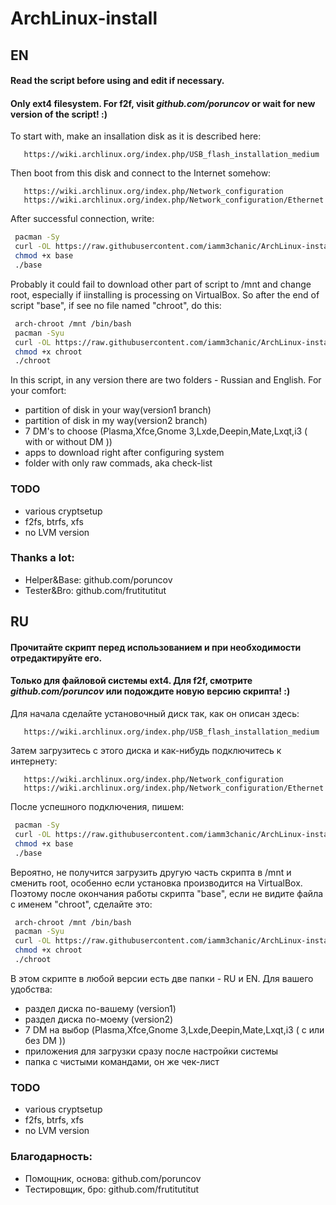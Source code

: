 # ArchLinux-install
## EN
#### Read the script before using and edit if necessary. 
#### Only ext4 filesystem. For f2f, visit _github.com/poruncov_ or wait for new version of the script! :)
To start with, make an insallation disk as it is described here:
```
   https://wiki.archlinux.org/index.php/USB_flash_installation_medium
```
Then boot from this disk and connect to the Internet somehow:
```
   https://wiki.archlinux.org/index.php/Network_configuration
   https://wiki.archlinux.org/index.php/Network_configuration/Ethernet
```
After successful connection, write:
```bash
 pacman -Sy
 curl -OL https://raw.githubusercontent.com/iamm3chanic/ArchLinux-install/master/EN/base
 chmod +x base
 ./base
```
Probably it could fail to download other part of script to /mnt and change root, especially if iinstalling is processing on VirtualBox. So after the end of script "base", if see no file named "chroot", do this:
```bash
 arch-chroot /mnt /bin/bash
 pacman -Syu 
 curl -OL https://raw.githubusercontent.com/iamm3chanic/ArchLinux-install/master/EN/chroot
 chmod +x chroot
 ./chroot
```
In this script, in any version there are two folders - Russian and English.
For your comfort: 
- partition of disk in your way(version1 branch)
- partition of disk in my way(version2 branch)
- 7 DM's to choose (Plasma,Xfce,Gnome 3,Lxde,Deepin,Mate,Lxqt,i3 ( with or without DM ))
- apps to download right after configuring system
- folder with only raw commads, aka check-list
### TODO
+ various cryptsetup
+ f2fs, btrfs, xfs
+ no LVM version
### Thanks a lot:
- Helper&Base: github.com/poruncov
- Tester&Bro: github.com/frutitutitut

## RU
#### Прочитайте скрипт перед использованием и при необходимости отредактируйте его.
#### Только для файловой системы ext4. Для f2f, смотрите _github.com/poruncov_ или подождите новую версию скрипта! :)
Для начала сделайте установочный диск так, как он описан здесь:
```
   https://wiki.archlinux.org/index.php/USB_flash_installation_medium
```
Затем загрузитесь с этого диска и как-нибудь подключитесь к интернету:
```
   https://wiki.archlinux.org/index.php/Network_configuration
   https://wiki.archlinux.org/index.php/Network_configuration/Ethernet
```
После успешного подключения, пишем:
```bash
 pacman -Sy
 curl -OL https://raw.githubusercontent.com/iamm3chanic/ArchLinux-install/master/RU/base
 chmod +x base
 ./base
```
Вероятно, не получится загрузить другую часть скрипта в /mnt и сменить root, особенно если установка производится на VirtualBox. Поэтому после окончания работы скрипта "base", если не видите файла с именем "chroot", сделайте это:
```bash
 arch-chroot /mnt /bin/bash
 pacman -Syu 
 curl -OL https://raw.githubusercontent.com/iamm3chanic/ArchLinux-install/master/RU/chroot
 chmod +x chroot
 ./chroot
```
В этом скрипте в любой версии есть две папки - RU и EN.
Для вашего удобства:
- раздел диска по-вашему (version1)
- раздел диска по-моему (version2)
- 7 DM на выбор (Plasma,Xfce,Gnome 3,Lxde,Deepin,Mate,Lxqt,i3 ( с или без DM ))
- приложения для загрузки сразу после настройки системы
- папка с чистыми командами, он же чек-лист
### TODO
+ various cryptsetup
+ f2fs, btrfs, xfs
+ no LVM version
### Благодарность:
- Помощник, основа: github.com/poruncov
- Тестировщик, бро: github.com/frutitutitut
